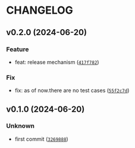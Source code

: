 # CHANGELOG

## v0.2.0 (2024-06-20)

### Feature

* feat: release mechanism ([`417f782`](https://github.com/Credible-Solutions/devops_learning_project/commit/417f782844074903db5e2b68f9661846e9b907d6))

### Fix

* fix: as of now.there are no test cases ([`55f2c7d`](https://github.com/Credible-Solutions/devops_learning_project/commit/55f2c7d75eabf9e6800968b79213a51b4ad9e705))

## v0.1.0 (2024-06-20)

### Unknown

* first commit ([`3269888`](https://github.com/Credible-Solutions/devops_learning_project/commit/32698881cc52f444f9599d880873d941df1ebfe9))
